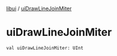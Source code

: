 [libui](index.md) / [uiDrawLineJoinMiter](./ui-draw-line-join-miter.md)

# uiDrawLineJoinMiter

`val uiDrawLineJoinMiter: UInt`